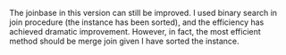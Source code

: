 The joinbase in this version can still be improved. I used binary search in join procedure
(the instance has been sorted), and the efficiency has achieved dramatic improvement. 
However, in fact, the most efficient method should be merge join given I have sorted the instance.
